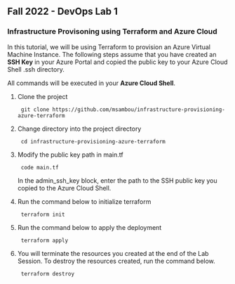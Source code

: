 ## Fall 2022 - DevOps Lab 1
### Infrastructure Provisoning using Terraform and Azure Cloud
In this tutorial, we will be using Terraform to provision an Azure Virtual Machine Instance.
The following steps assume that you have created an **SSH Key** in your Azure Portal and copied the public key to your Azure Cloud Shell .ssh directory.

All commands will be executed in your **Azure Cloud Shell**.

1. Clone the project

        git clone https://github.com/msambou/infrastructure-provisioning-azure-terraform

2. Change directory into the project directory

        cd infrastructure-provisioning-azure-terraform

3. Modify the public key path in main.tf

        code main.tf
    
    In the admin_ssh_key block, enter the path to the SSH public key you copied to the Azure Cloud Shell.

4. Run the command below to initialize terraform

        terraform init

5. Run the command below to apply the deployment

        terraform apply

6. You will terminate the resources you created at the end of the Lab Session.
To destroy the resources created, run the command below.

        terraform destroy









